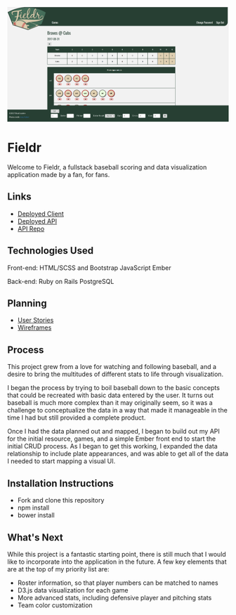 ![Screenshot](https://raw.githubusercontent.com/bradleyden/fieldr-front-end/master/Fieldrscreenshot.png)

# Fieldr

Welcome to Fieldr, a fullstack baseball scoring and data visualization application made by a fan, for fans.

## Links

-   [Deployed Client](https://bradleyden.github.io/fieldr-front-end)
-   [Deployed API](https://serene-hollows-15808.herokuapp.com)
-   [API Repo](https://github.com/bradleyden/fieldr-api)

## Technologies Used

Front-end:
HTML/SCSS and Bootstrap
JavaScript
Ember

Back-end:
Ruby on Rails
PostgreSQL

## Planning

-   [User Stories](https://drive.google.com/open?id=1TaBbTpUiw1MndNdx3hTswQ4vCjXgbcR6XQ)
-   [Wireframes](https://drive.google.com/open?id=1huaFfyxumh8fKocIU63CaIr-OuNJuEa6FA)

## Process

This project grew from a love for watching and following baseball, and a desire to bring the multitudes of different stats to life through visualization.

I began the process by trying to boil baseball down to the basic concepts that could be recreated with basic data entered by the user. It turns out baseball is much more complex than it may originally seem, so it was a challenge to conceptualize the data in a way that made it manageable in the time I had but still provided a complete product.

Once I had the data planned out and mapped, I began to build out my API for the initial resource, games, and a simple Ember front end to start the initial CRUD process. As I began to get this working, I expanded the data relationship to include plate appearances, and was able to get all of the data I needed to start mapping a visual UI.

## Installation Instructions

- Fork and clone this repository
- npm install
- bower install

## What's Next

While this project is a fantastic starting point, there is still much that I would like to incorporate into the application in the future. A few key elements that are at the top of my priority list are:
  - Roster information, so that player numbers can be matched to names
  - D3.js data visualization for each game
  - More advanced stats, including defensive player and pitching stats
  - Team color customization

